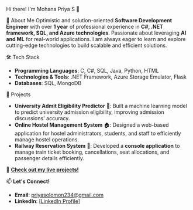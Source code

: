 Hi there! I'm Mohana Priya S 👋

🚀 About Me
Optimistic and solution-oriented **Software Development Engineer** with over **1 year** of professional experience in **C#, .NET framework, SQL, and Azure technologies**. Passionate about leveraging **AI and ML** for real-world applications. I am always eager to learn and explore cutting-edge technologies to build scalable and efficient solutions.

🛠 Tech Stack
- **Programming Languages**: C, C#, SQL, Java, Python, HTML
- **Technologies & Tools**: .NET Framework, Azure Storage Emulator, Flask
- **Databases**: SQL, MongoDB

🎯 Projects
- **University Admit Eligibility Predictor** 🏫: Built a machine learning model to predict university admission eligibility, improving admission discussions' accuracy.
- **Online Hostel Management System** 🏠: Designed a web-based application for hostel administrators, students, and staff to efficiently manage hostel operations.
- **Railway Reservation System** 🚆: Developed a **console application** to manage train ticket booking, cancellations, seat allocations, and passenger details efficiently.

🔗 **[Check out my live projects!](#)**

📫 **Let's Connect!**
- **Email**: priyasolomon234@gmail.com
- **LinkedIn**: [[LinkedIn Profile](https://www.linkedin.com/in/mohana-priya-s-21059a20b?utm_source=share&utm_campaign=share_via&utm_content=profile&utm_medium=android_app)]
